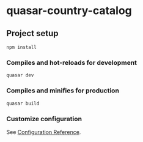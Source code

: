 # quasar-country-catalog

## Project setup
```
npm install
```

### Compiles and hot-reloads for development
```
quasar dev
```

### Compiles and minifies for production
```
quasar build
```

### Customize configuration
See [Configuration Reference](https://cli.vuejs.org/config/).
